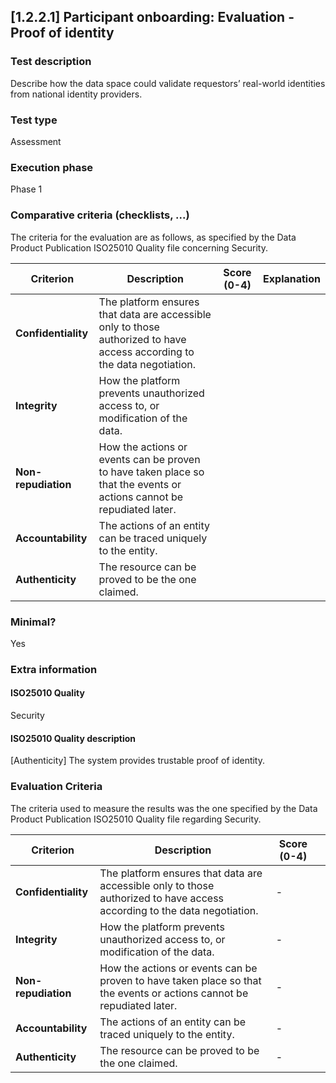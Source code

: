 
## [1.2.2.1] Participant onboarding: Evaluation - Proof of identity
 
### Test description
Describe how the data space could validate requestors’ real-world identities from national identity providers.
 
### Test type
Assessment
 
### Execution phase
Phase 1

### Comparative criteria (checklists, ...)
The criteria for the evaluation are as follows, as specified by the Data Product Publication ISO25010 Quality file concerning Security.

| **Criterion**          | **Description**                                                                                          | **Score (0-4)** | **Explanation** |
|------------------------|----------------------------------------------------------------------------------------------------------|------------|-----------------|
| **Confidentiality**    | The platform ensures that data are accessible only to those authorized to have access according to the data negotiation. |            |  |
| **Integrity**          | How the platform prevents unauthorized access to, or modification of the data.                            |            | |
| **Non-repudiation**    | How the actions or events can be proven to have taken place so that the events or actions cannot be repudiated later. |            |  |
| **Accountability**     | The actions of an entity can be traced uniquely to the entity.                                            |            |  |
| **Authenticity**       | The resource can be proved to be the one claimed.                                                         |           |  |


### Minimal?
Yes
 
### Extra information
#### ISO25010 Quality
Security
#### ISO25010 Quality description
[Authenticity] The system provides trustable proof of identity.

### Evaluation Criteria

The criteria used to measure the results was the one specified by the Data Product Publication ISO25010 Quality file regarding Security.


| **Criterion**          | **Description**                                                                                          | **Score (0-4)** |  |
|------------------------|----------------------------------------------------------------------------------------------------------|-----------------|-----------------|
| **Confidentiality**    | The platform ensures that data are accessible only to those authorized to have access according to the data negotiation. | -            |  |
| **Integrity**          | How the platform prevents unauthorized access to, or modification of the data.                            | -               |  |
| **Non-repudiation**    | How the actions or events can be proven to have taken place so that the events or actions cannot be repudiated later. | -               |  |
| **Accountability**     | The actions of an entity can be traced uniquely to the entity.                                            | -              |  |
| **Authenticity**       | The resource can be proved to be the one claimed.                                                         | -              |  |

    